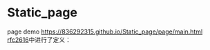 # Static_page
page
demo <https://836292315.github.io/Static_page/page/main.html>
[rfc2616](http://www.w3.org/Protocols/rfc2616/rfc2616-sec5.html)中进行了定义：
